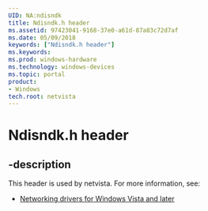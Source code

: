 ```yaml
---
UID: NA:ndisndk
title: Ndisndk.h header
ms.assetid: 97423041-9168-37e0-a61d-87a83c72d7af
ms.date: 05/09/2018
keywords: ["Ndisndk.h header"]
ms.keywords: 
ms.prod: windows-hardware
ms.technology: windows-devices
ms.topic: portal
product:
- Windows
tech.root: netvista
---
```


# Ndisndk.h header


## -description


This header is used by netvista. For more information, see:

- [Networking drivers for Windows Vista and later](../_netvista/index.md)
